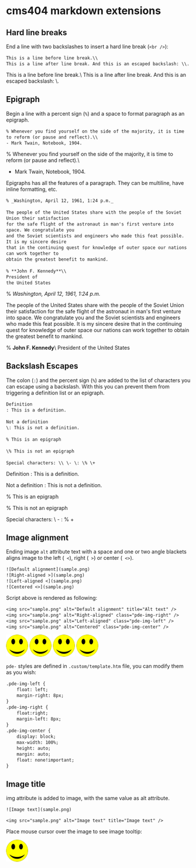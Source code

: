 # cms404 markdown extensions

## Hard line breaks

End a line with two backslashes to insert a hard line break (`<br />`):

```
This is a line before line break.\\
This is a line after line break. And this is an escaped backslash: \\.
```

This is a line before line break.\\
This is a line after line break. And this is an escaped backslash: \\.

## Epigraph

Begin a line with a percent sign (`%`) and a space to format paragraph as an epigraph.

```
% Whenever you find yourself on the side of the majority, it is time to reform (or pause and reflect).\\
- Mark Twain, Notebook, 1904.
```

% Whenever you find yourself on the side of the majority, it is time to reform (or pause and reflect).\\
- Mark Twain, Notebook, 1904.

Epigraphs has all the features of a paragraph. They can be multiline, have inline formatting, etc.

```
% _Washington, April 12, 1961, 1:24 p.m._

The people of the United States share with the people of the Soviet Union their satisfaction
for the safe flight of the astronaut in man's first venture into space. We congratulate you
and the Soviet scientists and engineers who made this feat possible. It is my sincere desire
that in the continuing quest for knowledge of outer space our nations can work together to
obtain the greatest benefit to mankind.

% **John F. Kennedy**\\
President of
the United States
```

% _Washington, April 12, 1961, 1:24 p.m._

The people of the United States share with the people of the Soviet Union their satisfaction
for the safe flight of the astronaut in man's first venture into space. We congratulate you
and the Soviet scientists and engineers who made this feat possible. It is my sincere desire
that in the continuing quest for knowledge of outer space our nations can work together to
obtain the greatest benefit to mankind.

% **John F. Kennedy**\\
President of
the United States

## Backslash Escapes

The colon (`:`) and the percent sign (`%`) are added to the list of characters you can escape using a backslash.
With this you can prevent them from triggering a definition list or an epigraph.

```
Definition
: This is a definition.

Not a definition
\: This is not a definition.

% This is an epigraph

\% This is not an epigraph

Special characters: \\ \- \: \% \+
```

Definition
: This is a definition.

Not a definition
\: This is not a definition.

% This is an epigraph

\% This is not an epigraph

Special characters: \\ \- \: \% \+

## Image alignment

Ending image `alt` attribute text with a space and one or two angle blackets aligns image to the left (` <`), right (` >`) or center (` <>`).

```
![Default alignment](sample.png)
![Right-aligned >](sample.png)
![Left-aligned <](sample.png)
![Centered <>](sample.png)
```

Script above is rendered as following:

```
<img src="sample.png" alt="Default alignment" title="Alt text" />
<img src="sample.png" alt="Right-aligned" class="pde-img-right" />
<img src="sample.png" alt="Left-aligned" class="pde-img-left" />
<img src="sample.png" alt="Centered" class="pde-img-center" />
```

![Default alignment](sample.png)
![Right-aligned >](sample.png)
![Left-aligned <](sample.png)
![Centered <>](sample.png)

`pde-` styles are defined in `.custom/template.htm` file, you can modify them as you wish:

```
.pde-img-left {
    float: left;
    margin-right: 8px;
}
.pde-img-right {
    float:right;
    margin-left: 8px;
}
.pde-img-center {
    display: block;
    max-width: 100%;
    height: auto;
    margin: auto;
    float: none!important;
}
```

## Image title

img attribute is added to image, with the same value as alt attribute.

```
![Image text](sample.png)
```

```
<img src="sample.png" alt="Image text" title="Image text" />
```

Place mouse cursor over the image to see image tooltip:

![Image text](sample.png)

